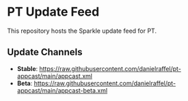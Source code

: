 # PT Update Feed

This repository hosts the Sparkle update feed for PT.

## Update Channels

- **Stable**: https://raw.githubusercontent.com/danielraffel/pt-appcast/main/appcast.xml
- **Beta**: https://raw.githubusercontent.com/danielraffel/pt-appcast/main/appcast-beta.xml
